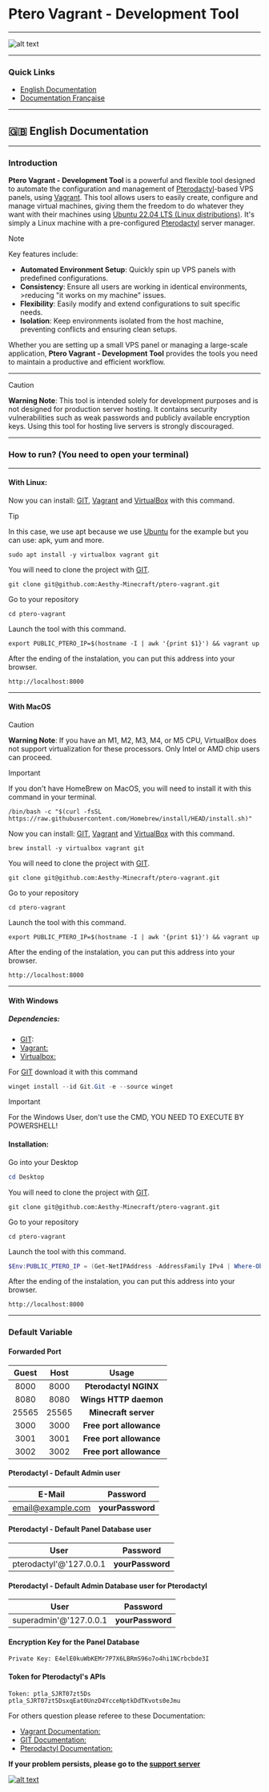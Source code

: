 # Ptero Vagrant - Development Tool
---
![alt text](docs/ressources/logo-tools.png)

---

### Quick Links
- [English Documentation](#-english-documentation)
- [Documentation Française](docs/fr_readme.md)

---
## 🇬🇧 English Documentation
---
### Introduction

**Ptero Vagrant - Development Tool** is a powerful and flexible tool designed to automate the configuration and management of [Pterodactyl](https://pterodactyl.io/)-based VPS panels, using [Vagrant](https://www.vagrantup.com/). This tool allows users to easily create, configure and manage virtual machines, giving them the freedom to do whatever they want with their machines using [Ubuntu 22.04 LTS (Linux distributions)](https://www.ubuntu-fr.org/). It's simply a Linux machine with a pre-configured [Pterodactyl](https://pterodactyl.io/) server manager.

> [!NOTE]
> Key features include:
> - **Automated Environment Setup**: Quickly spin up VPS panels with predefined configurations.
> - **Consistency**: Ensure all users are working in identical environments, >reducing "it works on my machine" issues.
> - **Flexibility**: Easily modify and extend configurations to suit specific needs.
> - **Isolation**: Keep environments isolated from the host machine, preventing conflicts and ensuring clean setups.

Whether you are setting up a small VPS panel or managing a large-scale application, **Ptero Vagrant - Development Tool** provides the tools you need to maintain a productive and efficient workflow.

---

> [!CAUTION]
> **Warning Note**: This tool is intended solely for development purposes and is not designed for production server hosting. It contains security vulnerabilities such as weak passwords and publicly available encryption keys. Using this tool for hosting live servers is strongly discouraged.

---
### How to run? (You need to open your terminal)
---
#### With Linux:
Now you can install: [GIT](https://git-scm.com/downloads), [Vagrant](https://developer.hashicorp.com/vagrant/install?product_intent=vagrant) and [VirtualBox](https://www.virtualbox.org/wiki/Downloads) with this command.

> [!TIP]
> In this case, we use apt because we use [Ubuntu](https://www.ubuntu-fr.org/) for the example but you can use: apk, yum and more.

```shell
sudo apt install -y virtualbox vagrant git
```
You will need to clone the project with [GIT](https://git-scm.com/downloads).
```shell
git clone git@github.com:Aesthy-Minecraft/ptero-vagrant.git
```
Go to your repository
```shell
cd ptero-vagrant
```
Launch the tool with this command.
```shell
export PUBLIC_PTERO_IP=$(hostname -I | awk '{print $1}') && vagrant up
```
After the ending of the instalation, you can put this address into your browser.

    http://localhost:8000

---
#### With MacOS

> [!CAUTION]
> **Warning Note**: If you have an M1, M2, M3, M4, or M5 CPU, VirtualBox does not support virtualization for these processors. Only Intel or AMD chip users can proceed.

> [!IMPORTANT]
> If you don't have HomeBrew on MacOS, you will need to install it with this command in your terminal.

```shell
/bin/bash -c "$(curl -fsSL https://raw.githubusercontent.com/Homebrew/install/HEAD/install.sh)"
```
Now you can install: [GIT](https://git-scm.com/downloads), [Vagrant](https://developer.hashicorp.com/vagrant/install?product_intent=vagrant) and [VirtualBox](https://www.virtualbox.org/wiki/Downloads) with this command.
```shell
brew install -y virtualbox vagrant git
```
You will need to clone the project with [GIT](https://git-scm.com/downloads).
```shell
git clone git@github.com:Aesthy-Minecraft/ptero-vagrant.git
```
Go to your repository
```shell
cd ptero-vagrant
```
Launch the tool with this command.
```shell
export PUBLIC_PTERO_IP=$(hostname -I | awk '{print $1}') && vagrant up
```
After the ending of the instalation, you can put this address into your browser.

    http://localhost:8000

---
#### With Windows 
##### Dependencies:
- [GIT](https://git-scm.com/downloads):
- [Vagrant:](https://developer.hashicorp.com/vagrant/install#windows)
- [Virtualbox:](https://www.virtualbox.org/wiki/Downloads)

For [GIT](https://git-scm.com/downloads) download it with this command
```PowerShell
winget install --id Git.Git -e --source winget
```
> [!IMPORTANT]
> For the Windows User, don't use the CMD, YOU NEED TO EXECUTE BY POWERSHELL!

#### Installation:
Go into your Desktop
```PowerShell
cd Desktop
```
You will need to clone the project with [GIT](https://git-scm.com/downloads).
```shell
git clone git@github.com:Aesthy-Minecraft/ptero-vagrant.git
```
Go to your repository
```shell
cd ptero-vagrant
```
Launch the tool with this command.
```Powershell
$Env:PUBLIC_PTERO_IP = (Get-NetIPAddress -AddressFamily IPv4 | Where-Object { $_.PrefixOrigin -eq 'Dhcp' }).IPAddress; vagrant up
```
After the ending of the instalation, you can put this address into your browser.

    http://localhost:8000

---
### Default Variable
#### Forwarded Port

| Guest | Host | Usage |
|:------:|:------:|:------:|
| 8000   | 8000   | **Pterodactyl NGINX**   |
| 8080   | 8080   | **Wings HTTP daemon**   |
| 25565   | 25565   | **Minecraft server**   |
| 3000   | 3000   | **Free port allowance**   |
| 3001   | 3001   | **Free port allowance**   |
| 3002   | 3002   | **Free port allowance**   |

#### Pterodactyl - Default Admin user

| E-Mail | Password |
|:------:|:------:|
| email@example.com   | **yourPassword**   |

#### Pterodactyl - Default Panel Database user

| User | Password |
|:------:|:------:|
| pterodactyl'@'127.0.0.1   | **yourPassword**   |

#### Pterodactyl - Default Admin Database user for Pterodactyl

| User | Password |
|:------:|:------:|
| superadmin'@'127.0.0.1   | **yourPassword**   |


#### Encryption Key for the Panel Database

    Private Key: E4elE0kuWbKEMr7P7X6LBRmS96o7o4hi1NCrbcbde3I

#### Token for Pterodactyl's APIs
    Token: ptla_SJRT07zt5Ds ptla_SJRT07zt5DsxqEat0UnzD4YcceNptkDdTKvots0eJmu

For others question please referee to these Documentation:
- [Vagrant Documentation:](https://developer.hashicorp.com/vagrant/docs)
- [GIT Documentation:](https://git-scm.com/doc)
- [Pterodactyl Documentation:](https://pterodactyl.io/project/introduction.html)


**If your problem persists, please go to the [support server](https://discord.gg/HzEPtxstzt)**

[![alt text](docs/ressources/discord.png)](https://discord.gg/HzEPtxstzt)